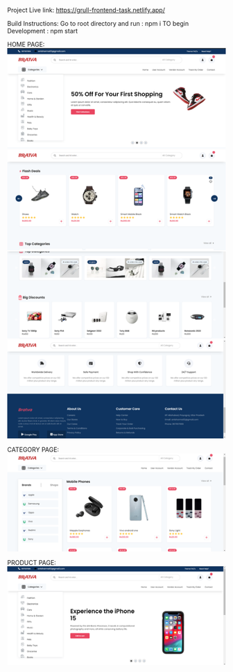Project Live link: https://grull-frontend-task.netlify.app/

Build Instructions:
Go to root directory and run : npm i
TO begin Development : npm start

HOME PAGE:
![home1](./home1.png)
![home2](./home2.png)
![home3](./home3.png)
![home3](./home4.png)

CATEGORY PAGE:
![category](./category1.png)

PRODUCT PAGE:
![item](./item.png)
